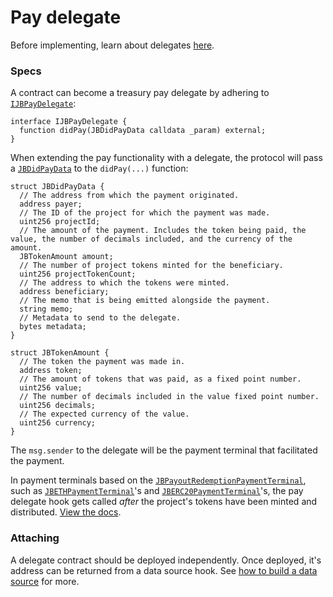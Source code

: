 # Pay delegate

Before implementing, learn about delegates [here](../../learn/glossary/delegate.md).
### Specs

A contract can become a treasury pay delegate by adhering to [`IJBPayDelegate`](../../api/interfaces/ijbpaydelegate.md):

```solidity
interface IJBPayDelegate {
  function didPay(JBDidPayData calldata _param) external;
}
```

When extending the pay functionality with a delegate, the protocol will pass a [`JBDidPayData`](../../api/data-structures/jbdidpaydata.md) to the `didPay(...)` function:

```solidity
struct JBDidPayData {
  // The address from which the payment originated.
  address payer;
  // The ID of the project for which the payment was made.
  uint256 projectId;
  // The amount of the payment. Includes the token being paid, the value, the number of decimals included, and the currency of the amount.
  JBTokenAmount amount;
  // The number of project tokens minted for the beneficiary.
  uint256 projectTokenCount;
  // The address to which the tokens were minted.
  address beneficiary;
  // The memo that is being emitted alongside the payment.
  string memo;
  // Metadata to send to the delegate.
  bytes metadata;
}
```

```solidity
struct JBTokenAmount {
  // The token the payment was made in.
  address token;
  // The amount of tokens that was paid, as a fixed point number.
  uint256 value;
  // The number of decimals included in the value fixed point number.
  uint256 decimals;
  // The expected currency of the value.
  uint256 currency;
}
```

The `msg.sender` to the delegate will be the payment terminal that facilitated the payment. 

In payment terminals based on the [`JBPayoutRedemptionPaymentTerminal`](../../api/contracts/or-abstract/jbpayoutredemptionpaymentterminal), such as [`JBETHPaymentTerminal`](../../api/contracts/or-payment-terminals/jbethpaymentterminal/)'s and [`JBERC20PaymentTerminal`](../../api/contracts/or-payment-terminals/jberc20paymentterminal/)'s, the pay delegate hook gets called _after_ the project's tokens have been minted and distributed. [View the docs](../../api/contracts/or-abstract/jbpayoutredemptionpaymentterminal/write/_pay.md). 

### Attaching

A delegate contract should be deployed independently. Once deployed, it's address can be returned from a data source hook. See [how to build a data source](./data-source.md) for more.
